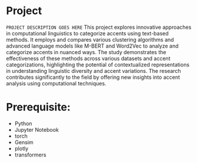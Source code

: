 # Project

`PROJECT DESCRIPTION GOES HERE`
This project explores innovative approaches in computational linguistics to categorize accents using text-based methods. It employs and compares various clustering algorithms and advanced language models like M-BERT and Word2Vec to analyze and categorize accents in nuanced ways. The study demonstrates the effectiveness of these methods across various datasets and accent categorizations, highlighting the potential of contextualized representations in understanding linguistic diversity and accent variations. The research contributes significantly to the field by offering new insights into accent analysis using computational techniques.

# Prerequisite:
* Python
* Jupyter Notebook
* torch
* Gensim
* plotly
* transformers
